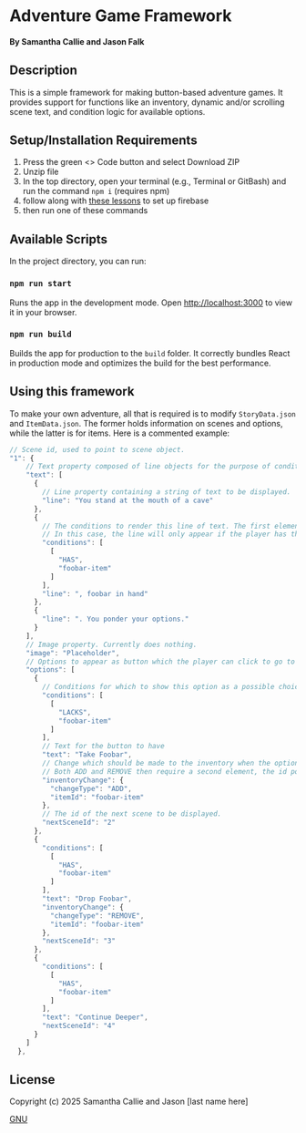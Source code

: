 # Adventure Game Framework

#### By **Samantha Callie** and **Jason Falk**

## Description

This is a simple framework for making button-based adventure games. It provides support for functions like an inventory, dynamic and/or scrolling scene text, and condition logic for available options.

## Setup/Installation Requirements

1. Press the green <> Code button and select Download ZIP
2. Unzip file
3. In the top directory, open your terminal (e.g., Terminal or GitBash) and run the command `npm i` (requires npm)
4. follow along with [these lessons](https://fidgetechcode.org/v1.1/react/react-with-nosql/4-4-0-9-setting-up-a-firebase-project-firestore-database-and-web-app) to set up firebase
5. then run one of these commands

## Available Scripts

In the project directory, you can run:

### `npm run start`

Runs the app in the development mode.
Open [http://localhost:3000](http://localhost:3000) to view it in your browser.

### `npm run build`

Builds the app for production to the `build` folder.
It correctly bundles React in production mode and optimizes the build for the best performance.

## Using this framework

To make your own adventure, all that is required is to modify `StoryData.json` and `ItemData.json`. The former holds information on scenes and options, while the latter is for items. Here is a commented example:
```js
// Scene id, used to point to scene object.
"1": {
    // Text property composed of line objects for the purpose of conditional text rendering. This will be compiled into your scene text.
    "text": [
      {
        // Line property containing a string of text to be displayed.
        "line": "You stand at the mouth of a cave"
      },
      {
        // The conditions to render this line of text. The first element can be either HAS or LACKS, and the second is the inventory item to check against. Optional.
        // In this case, the line will only appear if the player has the item with key foobar-item in their inventory.
        "conditions": [
          [
            "HAS",
            "foobar-item"
          ]
        ],
        "line": ", foobar in hand"
      },
      {
        "line": ". You ponder your options."
      }
    ],
    // Image property. Currently does nothing.
    "image": "Placeholder",
    // Options to appear as button which the player can click to go to other scenes.
    "options": [
      {
        // Conditions for which to show this option as a possible choice. Same syntax as line rendering conditions. Optional.
        "conditions": [
          [
            "LACKS",
            "foobar-item"
          ]
        ],
        // Text for the button to have
        "text": "Take Foobar",
        // Change which should be made to the inventory when the option is selected. The first element is the type of change, which can be ADD, REMOVE, or CLEAR.
        // Both ADD and REMOVE then require a second element, the id pointing to the item. This is all optional.
        "inventoryChange": {
          "changeType": "ADD",
          "itemId": "foobar-item"
        },
        // The id of the next scene to be displayed.
        "nextSceneId": "2"
      },
      {
        "conditions": [
          [
            "HAS",
            "foobar-item"
          ]
        ],
        "text": "Drop Foobar",
        "inventoryChange": {
          "changeType": "REMOVE",
          "itemId": "foobar-item"
        },
        "nextSceneId": "3"
      },
      {
        "conditions": [
          [
            "HAS",
            "foobar-item"
          ]
        ],
        "text": "Continue Deeper",
        "nextSceneId": "4"
      }
    ]
  },
```

## License

Copyright (c) 2025 Samantha Callie and Jason [last name here]

[GNU](LICENSE)
